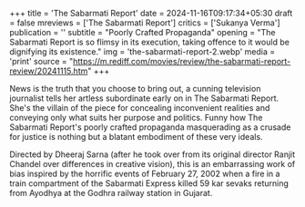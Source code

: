 +++
title = 'The Sabarmati Report'
date = 2024-11-16T09:17:34+05:30
draft = false
mreviews = ['The Sabarmati Report']
critics = ['Sukanya Verma']
publication = ''
subtitle = "Poorly Crafted Propaganda"
opening = "The Sabarmati Report is so flimsy in its execution, taking offence to it would be dignifying its existence."
img = 'the-sabarmati-report-2.webp'
media = 'print'
source = "https://m.rediff.com/movies/review/the-sabarmati-report-review/20241115.htm"
+++

News is the truth that you choose to bring out, a cunning television journalist tells her artless subordinate early on in The Sabarmati Report. She's the villain of the piece for concealing inconvenient realities and conveying only what suits her purpose and politics. Funny how The Sabarmati Report's poorly crafted propaganda masquerading as a crusade for justice is nothing but a blatant embodiment of these very ideals.

Directed by Dheeraj Sarna (after he took over from its original director Ranjit Chandel over differences in creative vision), this is an embarrassing work of bias inspired by the horrific events of February 27, 2002 when a fire in a train compartment of the Sabarmati Express killed 59 kar sevaks returning from Ayodhya at the Godhra railway station in Gujarat.
